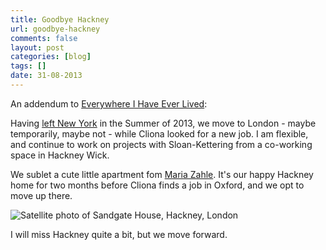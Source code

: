 ```yaml
---
title: Goodbye Hackney
url: goodbye-hackney
comments: false
layout: post
categories: [blog]
tags: []
date: 31-08-2013
---
```

An addendum to [Everywhere I Have Ever Lived](/blog/everywhere-i-have-ever-lived):

Having [left New York](/blog/goodbye-for-now-new-york) in the Summer of 2013, we move to London - maybe temporarily, maybe not - while Cliona looked for a new job. I am flexible, and continue to work on projects with Sloan-Kettering from a co-working space in Hackney Wick. 

We sublet a cute little apartment fom [Maria Zahle](http://www.arcadefinearts.com/artists'%20pages/mariazahle.html). It's our happy Hackney home for two months before Cliona finds a job in Oxford, and we opt to move up there. 

<img src="http://farm6.staticflickr.com/5494/9629486937_b97d0ccfe7_c_d.jpg" alt="Satellite photo of Sandgate House, Hackney, London" class="photo"/>

I will miss Hackney quite a bit, but we move forward.